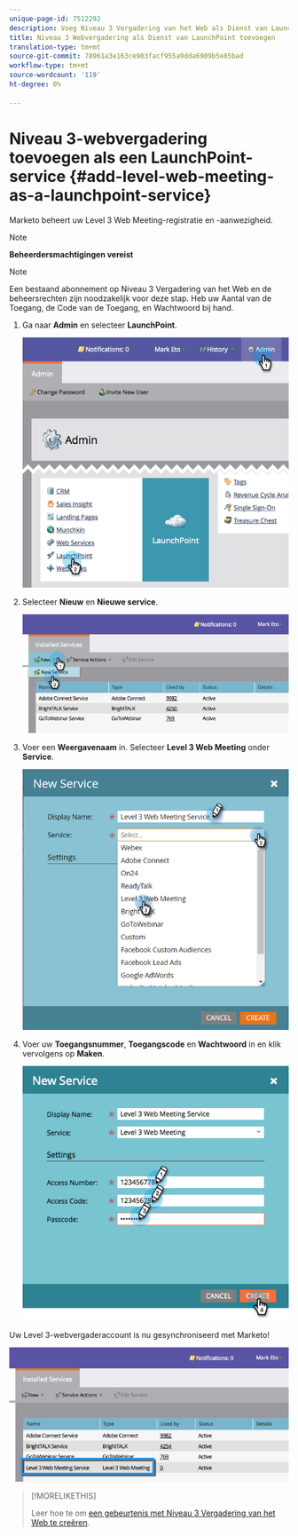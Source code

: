 ```yaml
---
unique-page-id: 7512292
description: Voeg Niveau 3 Vergadering van het Web als Dienst van LaunchPoint toe - Marketo Dos - de Documentatie van het Product
title: Niveau 3 Webvergadering als Dienst van LaunchPoint toevoegen
translation-type: tm+mt
source-git-commit: 78961a3e163ce903facf955a9dda6909b5e85bad
workflow-type: tm+mt
source-wordcount: '119'
ht-degree: 0%

---
```



# Niveau 3-webvergadering toevoegen als een LaunchPoint-service {#add-level-web-meeting-as-a-launchpoint-service}

Marketo beheert uw Level 3 Web Meeting-registratie en -aanwezigheid.

>[!NOTE]
>
>**Beheerdersmachtigingen vereist**

>[!NOTE]
>
>Een bestaand abonnement op Niveau 3 Vergadering van het Web en de beheersrechten zijn noodzakelijk voor deze stap. Heb uw Aantal van de Toegang, de Code van de Toegang, en Wachtwoord bij hand.

1. Ga naar **Admin** en selecteer **LaunchPoint**.

   ![](assets/image2015-4-23-10-3a5-3a12.png)

1. Selecteer **Nieuw** en **Nieuwe service**.

   ![](assets/level-3-web-meeting-new-service.png)

1. Voer een **Weergavenaam** in. Selecteer **Level 3 Web Meeting** onder **Service**.

   ![](assets/new-service-level-3.png)

1. Voer uw **Toegangsnummer**, **Toegangscode** en **Wachtwoord** in en klik vervolgens op **Maken**.

   ![](assets/image2015-4-23-10-3a10-3a26.png)

Uw Level 3-webvergaderaccount is nu gesynchroniseerd met Marketo!

![](assets/level-3-web-meeting.png)

>[!MORELIKETHIS]
>
>Leer hoe te om [een gebeurtenis met Niveau 3 Vergadering van het Web te creëren](/help/marketo/product-docs/demand-generation/events/create-an-event/create-an-event-with-level-3-web-meeting.md).
